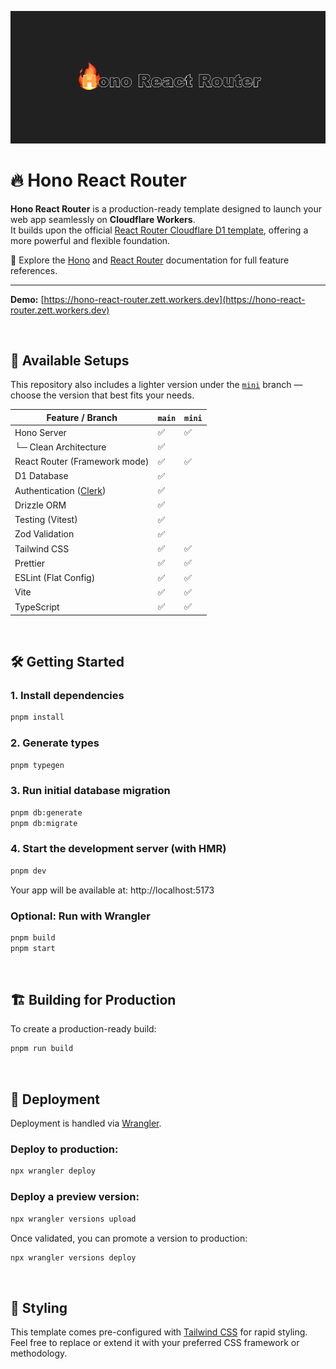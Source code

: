 ![Convertio Image](https://raw.githubusercontent.com/zett-8/images/refs/heads/master/hrr.png)

# 🔥 Hono React Router

**Hono React Router** is a production-ready template designed to launch your web app seamlessly on **Cloudflare Workers**.  
It builds upon the official [React Router Cloudflare D1 template](https://github.com/remix-run/react-router-templates/tree/main/cloudflare-d1), offering a more powerful and flexible foundation.  

📖 Explore the [Hono](https://hono.dev/) and [React Router](https://reactrouter.com/) documentation for full feature references.

---

**Demo:** [https://hono-react-router.zett.workers.dev](https://hono-react-router.zett.workers.dev)

<br />

## 🚀 Available Setups

This repository also includes a lighter version under the [`mini`](https://github.com/zett-8/hono-react-router/tree/mini) branch — choose the version that best fits your needs.

| Feature / Branch               | `main` | `mini` |
|-------------------------------|--------|--------|
| Hono Server                   | ✅     | ✅     |
|  └─ Clean Architecture        | ✅     |        |
| React Router (Framework mode) | ✅     | ✅     |
| D1 Database                   | ✅     |        |
| Authentication ([Clerk](https://clerk.com/)) | ✅ |        |
| Drizzle ORM                   | ✅     |        |
| Testing (Vitest)              | ✅     |        |
| Zod Validation                | ✅     |        |
| Tailwind CSS                  | ✅     | ✅     |
| Prettier                      | ✅     | ✅     |
| ESLint (Flat Config)          | ✅     | ✅     |
| Vite                          | ✅     | ✅     |
| TypeScript                    | ✅     | ✅     |

<br />

## 🛠️ Getting Started

### 1. Install dependencies

```bash
pnpm install
```

### 2. Generate types

```bash
pnpm typegen
```

### 3. Run initial database migration

```bash
pnpm db:generate
pnpm db:migrate
```

### 4. Start the development server (with HMR)

```bash
pnpm dev
```
Your app will be available at: http://localhost:5173

### Optional: Run with Wrangler

```sh
pnpm build
pnpm start
```

<br />

## 🏗 Building for Production

To create a production-ready build:

```bash
pnpm run build
```

<br />

## 🚢 Deployment

Deployment is handled via [Wrangler](https://developers.cloudflare.com/workers/wrangler/).

### Deploy to production:

```sh
npx wrangler deploy
```

### Deploy a preview version:

```sh
npx wrangler versions upload
```

Once validated, you can promote a version to production:
```sh
npx wrangler versions deploy
```

<br />

## 🎨 Styling

This template comes pre-configured with [Tailwind CSS](https://tailwindcss.com/) for rapid styling.
Feel free to replace or extend it with your preferred CSS framework or methodology.

